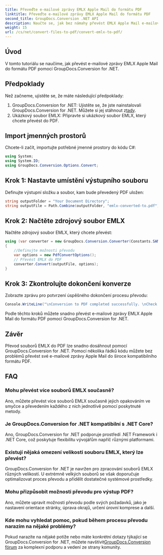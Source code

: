 ```yaml
---
title: Převeďte e-mailové zprávy EMLX Apple Mail do formátu PDF
linktitle: Převeďte e-mailové zprávy EMLX Apple Mail do formátu PDF
second_title: GroupDocs.Conversion .NET API
description: Naučte se, jak bez námahy převést EMLX Apple Mail e-mailové zprávy do PDF pomocí GroupDocs.Conversion for .NET. Zjednodušte si úkoly správy dokumentů.
weight: 15
url: /cs/net/convert-files-to-pdf/convert-emlx-to-pdf/
---
```

## Úvod
V tomto tutoriálu se naučíme, jak převést e-mailové zprávy EMLX Apple Mail do formátu PDF pomocí GroupDocs.Conversion for .NET.
## Předpoklady
Než začneme, ujistěte se, že máte následující předpoklady:
1.  GroupDocs.Conversion for .NET: Ujistěte se, že jste nainstalovali GroupDocs.Conversion for .NET. Můžete si jej stáhnout z[tady](https://releases.groupdocs.com/conversion/net/).
2. Ukázkový soubor EMLX: Připravte si ukázkový soubor EMLX, který chcete převést do PDF.

## Import jmenných prostorů
Chcete-li začít, importujte potřebné jmenné prostory do kódu C#:
```csharp
using System;
using System.IO;
using GroupDocs.Conversion.Options.Convert;
```
## Krok 1: Nastavte umístění výstupního souboru
Definujte výstupní složku a soubor, kam bude převedený PDF uložen:
```csharp
string outputFolder = "Your Document Directory";
string outputFile = Path.Combine(outputFolder, "emlx-converted-to.pdf");
```
## Krok 2: Načtěte zdrojový soubor EMLX
Načtěte zdrojový soubor EMLX, který chcete převést:
```csharp
using (var converter = new GroupDocs.Conversion.Converter(Constants.SAMPLE_EMLX))
{
    //Definujte možnosti převodu
    var options = new PdfConvertOptions();
    // Převést EMLX do PDF
    converter.Convert(outputFile, options);
}
```
## Krok 3: Zkontrolujte dokončení konverze
Zobrazte zprávu pro potvrzení úspěšného dokončení procesu převodu:
```csharp
Console.WriteLine("\nConversion to PDF completed successfully. \nCheck output in {0}", outputFolder);
```
Podle těchto kroků můžete snadno převést e-mailové zprávy EMLX Apple Mail do formátu PDF pomocí GroupDocs.Conversion for .NET.

## Závěr
Převod souborů EMLX do PDF lze snadno dosáhnout pomocí GroupDocs.Conversion for .NET. Pomocí několika řádků kódu můžete bez problémů převést své e-mailové zprávy Apple Mail do široce kompatibilního formátu PDF.
## FAQ
### Mohu převést více souborů EMLX současně?
Ano, můžete převést více souborů EMLX současně jejich opakováním ve smyčce a převedením každého z nich jednotlivě pomocí poskytnuté metody.
### Je GroupDocs.Conversion for .NET kompatibilní s .NET Core?
Ano, GroupDocs.Conversion for .NET podporuje prostředí .NET Framework i .NET Core, což poskytuje flexibilitu vývojářům napříč různými platformami.
### Existují nějaká omezení velikosti souboru EMLX, který lze převést?
GroupDocs.Conversion for .NET je navržen pro zpracování souborů EMLX různých velikostí. U extrémně velkých souborů se však doporučuje optimalizovat proces převodu a přidělit dostatečné systémové prostředky.
### Mohu přizpůsobit možnosti převodu pro výstup PDF?
Ano, můžete upravit možnosti převodu podle svých požadavků, jako je nastavení orientace stránky, úprava okrajů, určení úrovní komprese a další.
### Kde mohu vyhledat pomoc, pokud během procesu převodu narazím na nějaké problémy?
 Pokud narazíte na nějaké potíže nebo máte konkrétní dotazy týkající se GroupDocs.Conversion for .NET, můžete navštívit[GroupDocs.Conversion fórum](https://forum.groupdocs.com/c/conversion/11) za komplexní podporu a vedení ze strany komunity.